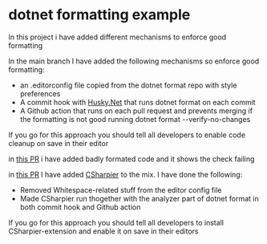 
# dotnet formatting example

In this project i have added different mechanisms to enforce good formatting

In the main branch I have added the following mechanisms so enforce good formatting:
- an .editorconfig file copied from the dotnet format repo with style preferences
- A commit hook with [Husky.Net](https://github.com/alirezanet/husky.net) that runs dotnet format on each commit
- A Github action that runs on each pull request and prevents merging if the formatting is not good running dotnet format --verify-no-changes

If you go for this approach you should tell all developers to enable code cleanup on save in their editor

in [this PR](https://github.com/petteas/dotnetformattingexample/pull/5) i have added badly formated code and it shows the check failing

in [this PR](https://github.com/petteas/dotnetformattingexample/pull/6) I have added [CSharpier](https://github.com/belav/csharpier) to the mix. I have done the following:
- Removed Whitespace-related stuff from the editor config file
- Made CSharpier run thogether with the analyzer part of dotnet format in both commit hook and Github action

If you go for this approach you should tell all developers to install CSharpier-extension and enable it on save in their editors
